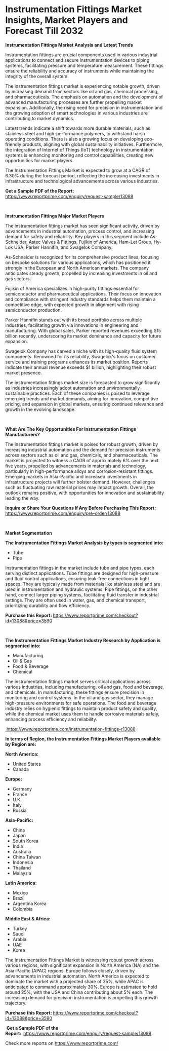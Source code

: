 <p><h1>Instrumentation Fittings Market Insights, Market Players and Forecast Till 2032</h1></p><p><strong>Instrumentation Fittings Market Analysis and Latest Trends</strong></p>
<p><p>Instrumentation fittings are crucial components used in various industrial applications to connect and secure instrumentation devices to piping systems, facilitating pressure and temperature measurement. These fittings ensure the reliability and accuracy of instruments while maintaining the integrity of the overall system.</p><p>The instrumentation fittings market is experiencing notable growth, driven by increasing demand from sectors like oil and gas, chemical processing, and pharmaceuticals. The emphasis on automation and the development of advanced manufacturing processes are further propelling market expansion. Additionally, the rising need for precision in instrumentation and the growing adoption of smart technologies in various industries are contributing to market dynamics.</p><p>Latest trends indicate a shift towards more durable materials, such as stainless steel and high-performance polymers, to withstand harsh operating conditions. There is also a growing focus on developing eco-friendly products, aligning with global sustainability initiatives. Furthermore, the integration of Internet of Things (IoT) technology in instrumentation systems is enhancing monitoring and control capabilities, creating new opportunities for market players.</p><p>The Instrumentation Fittings Market is expected to grow at a CAGR of 6.30% during the forecast period, reflecting the increasing investments in infrastructure and technological advancements across various industries.</p></p>
<p><strong>Get a Sample PDF of the Report:&nbsp;</strong> <a href="https://www.reportprime.com/enquiry/request-sample/13088?utm_campaign=2643&utm_medium=2&utm_source=Github&utm_content=ia&utm_term=19032025&utm_id=instrumentation-fittings">https://www.reportprime.com/enquiry/request-sample/13088</a></p>
<p>&nbsp;</p>
<p><strong>Instrumentation Fittings Major Market Players</strong></p>
<p><p>The instrumentation fittings market has seen significant activity, driven by advancements in industrial automation, process control, and increasing demand for safety and reliability. Key players in this segment include As-Schneider, Astec Valves & Fittings, Fujikin of America, Ham-Let Group, Hy-Lok USA, Parker Hannifin, and Swagelok Company.</p><p>As-Schneider is recognized for its comprehensive product lines, focusing on bespoke solutions for various applications, which has positioned it strongly in the European and North American markets. The company anticipates steady growth, propelled by increasing investments in oil and gas sectors.</p><p>Fujikin of America specializes in high-purity fittings essential for semiconductor and pharmaceutical applications. Their focus on innovation and compliance with stringent industry standards helps them maintain a competitive edge, with expected growth in alignment with rising semiconductor production.</p><p>Parker Hannifin stands out with its broad portfolio across multiple industries, facilitating growth via innovations in engineering and manufacturing. With global sales, Parker reported revenues exceeding $15 billion recently, underscoring its market dominance and capacity for future expansion.</p><p>Swagelok Company has carved a niche with its high-quality fluid system components. Renowned for its reliability, Swagelok's focus on customer service and training programs enhances its market position. Reports indicate their annual revenue exceeds $1 billion, highlighting their robust market presence.</p><p>The instrumentation fittings market size is forecasted to grow significantly as industries increasingly adopt automation and environmentally sustainable practices. Each of these companies is poised to leverage emerging trends and market demands, aiming for innovation, competitive pricing, and expansion in global markets, ensuring continued relevance and growth in the evolving landscape.</p></p>
<p>&nbsp;</p>
<p><strong>What Are The Key Opportunities For Instrumentation Fittings Manufacturers?</strong></p>
<p><p>The instrumentation fittings market is poised for robust growth, driven by increasing industrial automation and the demand for precision instruments across sectors such as oil and gas, chemicals, and pharmaceuticals. The market is projected to witness a CAGR of approximately 6% over the next five years, propelled by advancements in materials and technology, particularly in high-performance alloys and corrosion-resistant fittings. Emerging markets in Asia-Pacific and increased investments in infrastructure projects will further bolster demand. However, challenges such as fluctuating raw material prices may impact growth. Overall, the outlook remains positive, with opportunities for innovation and sustainability leading the way.</p></p>
<p><strong>Inquire or Share Your Questions If Any Before Purchasing This Report:</strong> <a href="https://www.reportprime.com/enquiry/pre-order/13088?utm_campaign=2643&utm_medium=2&utm_source=Github&utm_content=ia&utm_term=19032025&utm_id=instrumentation-fittings">https://www.reportprime.com/enquiry/pre-order/13088</a></p>
<p>&nbsp;</p>
<p><strong>Market Segmentation</strong></p>
<p><strong>The Instrumentation Fittings Market Analysis by types is segmented into:</strong></p>
<p><ul><li>Tube</li><li>Pipe</li></ul></p>
<p><p>Instrumentation fittings in the market include tube and pipe types, each serving distinct applications. Tube fittings are designed for high-pressure and fluid control applications, ensuring leak-free connections in tight spaces. They are typically made from materials like stainless steel and are used in instrumentation and hydraulic systems. Pipe fittings, on the other hand, connect larger piping systems, facilitating fluid transfer in industrial settings. They are often used in water, gas, and chemical transport, prioritizing durability and flow efficiency.</p></p>
<p><strong>Purchase this Report:&nbsp;</strong><a href="https://www.reportprime.com/checkout?id=13088&price=3590&utm_campaign=2643&utm_medium=2&utm_source=Github&utm_content=ia&utm_term=19032025&utm_id=instrumentation-fittings">https://www.reportprime.com/checkout?id=13088&price=3590</a></p>
<p>&nbsp;</p>
<p><strong>The Instrumentation Fittings Market Industry Research by Application is segmented into:</strong></p>
<p><ul><li>Manufacturing</li><li>Oil & Gas</li><li>Food & Beverage</li><li>Chemical</li></ul></p>
<p><p>The instrumentation fittings market serves critical applications across various industries, including manufacturing, oil and gas, food and beverage, and chemicals. In manufacturing, these fittings ensure precision in monitoring and control systems. In the oil and gas sector, they manage high-pressure environments for safe operations. The food and beverage industry relies on hygienic fittings to maintain product safety and quality, while the chemical market uses them to handle corrosive materials safely, enhancing process efficiency and reliability.</p></p>
<p><a href="https://www.reportprime.com/instrumentation-fittings-r13088?utm_campaign=2643&utm_medium=2&utm_source=Github&utm_content=ia&utm_term=19032025&utm_id=instrumentation-fittings">&nbsp;https://www.reportprime.com/instrumentation-fittings-r13088</a></p>
<p><strong>In terms of Region, the Instrumentation Fittings Market Players available by Region are:</strong></p>
<p>
    <p> <strong> North America: </strong>
        <ul>
            <li>United States</li>
            <li>Canada</li>
        </ul>
        </p> 
    <p> <strong> Europe: </strong>
        <ul>
            <li>Germany</li>
            <li>France</li>
            <li>U.K.</li>
            <li>Italy</li>
            <li>Russia</li>
        </ul>
        </p> 
    <p> <strong> Asia-Pacific: </strong>
        <ul>
            <li>China</li>
            <li>Japan</li>
            <li>South Korea</li>
            <li>India</li>
            <li>Australia</li>
            <li>China Taiwan</li>
            <li>Indonesia</li>
            <li>Thailand</li>
            <li>Malaysia</li>
        </ul>
        </p> 
    <p> <strong> Latin America: </strong>
        <ul>
            <li>Mexico</li>
            <li>Brazil</li>
            <li>Argentina Korea</li>
            <li>Colombia</li>
        </ul>
        </p> 
    <p> <strong> Middle East & Africa: </strong>
        <ul>
            <li>Turkey</li>
            <li>Saudi</li>
            <li>Arabia</li>
            <li>UAE</li>
            <li>Korea</li>
        </ul>
    </p>
    </p>
<p><p>The Instrumentation Fittings Market is witnessing robust growth across various regions, with significant expansion in North America (NA) and the Asia-Pacific (APAC) regions. Europe follows closely, driven by advancements in industrial automation. North America is expected to dominate the market with a projected share of 35%, while APAC is anticipated to command approximately 30%. Europe is estimated to hold around 25%, with the USA and China contributing about 5% each. The increasing demand for precision instrumentation is propelling this growth trajectory.</p></p>
<p><strong>Purchase this Report: </strong><a href="https://www.reportprime.com/checkout?id=13088&price=3590&utm_campaign=2643&utm_medium=2&utm_source=Github&utm_content=ia&utm_term=19032025&utm_id=instrumentation-fittings">https://www.reportprime.com/checkout?id=13088&price=3590</a></p>
<p>&nbsp;<strong>Get a Sample PDF of the Report:&nbsp;&nbsp;</strong><a href="https://www.reportprime.com/enquiry/request-sample/13088?utm_campaign=2643&utm_medium=2&utm_source=Github&utm_content=ia&utm_term=19032025&utm_id=instrumentation-fittings">https://www.reportprime.com/enquiry/request-sample/13088</a></p>
<p><strong></strong></p>
<p>Check more reports on <a href="https://www.reportprime.com/?utm_campaign=2643&utm_medium=2&utm_source=Github&utm_content=ia&utm_term=19032025&utm_id=instrumentation-fittings">https://www.reportprime.com/</a></p>